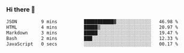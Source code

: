 ### Hi there 👋

<!--
**urzz/urzz** is a ✨ _special_ ✨ repository because its `README.md` (this file) appears on your GitHub profile.

Here are some ideas to get you started:

- 🔭 I’m currently working on ...
- 🌱 I’m currently learning ...
- 👯 I’m looking to collaborate on ...
- 🤔 I’m looking for help with ...
- 💬 Ask me about ...
- 📫 How to reach me: ...
- 😄 Pronouns: ...
- ⚡ Fun fact: ...
-->

<!--START_SECTION:waka-->

```txt
JSON         9 mins          ███████████▓░░░░░░░░░░░░░   46.98 %
HTML         4 mins          █████▒░░░░░░░░░░░░░░░░░░░   20.97 %
Markdown     3 mins          █████░░░░░░░░░░░░░░░░░░░░   19.47 %
Bash         2 mins          ███░░░░░░░░░░░░░░░░░░░░░░   12.33 %
JavaScript   0 secs          ░░░░░░░░░░░░░░░░░░░░░░░░░   00.17 %
```

<!--END_SECTION:waka-->
